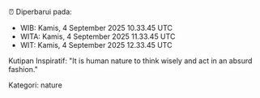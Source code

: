 ⏰ Diperbarui pada:
- WIB: Kamis, 4 September 2025 10.33.45 UTC
- WITA: Kamis, 4 September 2025 11.33.45 UTC
- WIT: Kamis, 4 September 2025 12.33.45 UTC

Kutipan Inspiratif:
"It is human nature to think wisely and act in an absurd fashion."


Kategori: nature

